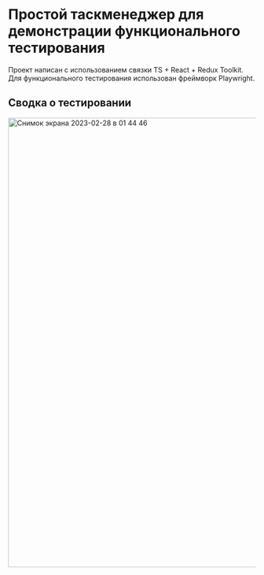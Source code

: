 # Простой таскменеджер для демонстрации функционального тестирования

Проект написан с использованием связки TS + React + Redux Toolkit. Для функционального тестирования использован фреймворк Playwright. 

## Сводка о тестировании
<img width="913" alt="Снимок экрана 2023-02-28 в 01 44 46" src="https://user-images.githubusercontent.com/59122923/221654599-5cd93d88-2d33-4c15-af0c-ea51d5ee2995.png">
